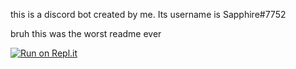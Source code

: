 this is a discord bot created by me. Its username is Sapphire#7752








bruh this was the worst readme ever

[![Run on Repl.it](https://repl.it/badge/github/Dwiziee/Saphhire)](https://repl.it/github/Dwiziee/Saphhire)
